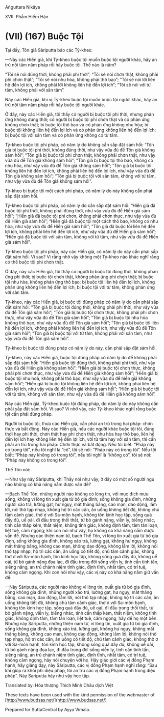  

Aṅguttara Nikāya

XVII. Phẩm Hiềm Hận

# (VII) (167) Buộc Tội

Tại đấy, Tôn giả Sàriputta bảo các Tỷ-kheo:

—Này các Hiền giả, khi Tỷ-kheo buộc tội muốn buộc tội người khác, hãy an trú nội tâm năm pháp rồi hãy buộc tội. Thế nào là năm?

“Tôi sẽ nói đúng thời, không phải phi thời”; “Tôi sẽ nói chơn thật, không phải phi chơn thật”; “Tôi sẽ nói nhu hòa, không phải thô bạo”; “Tôi sẽ nói lời liên hệ đến lợi ích, không phải lời không liên hệ đến lợi ích”; “Tôi sẽ nói với từ tâm, không phải với sân tâm”.

Này các Hiền giả, khi vị Tỷ-kheo buộc tội muốn buộc tội người khác, hãy an trú nội tâm năm pháp rồi hãy buộc tội người khác.

Ở đây, này các Hiền giả, tôi thấy có người bị buộc tội phi thời, nhưng phản ứng không đúng thời; có người bị buộc tội phi chơn thạt và có phản ứng không chơn thật; bị buộc tội thô bạo và có phản ứng không nhu hòa; bị buộc tội không liên hệ đến lợi ích và có phản ứng không liên hệ đến lợi ích; bị buộc tội với sân tâm và có phản ứng không có từ tâm.

Tỷ-kheo buộc tội phi pháp, có năm lý do không cần sắp đặt sám hối: “Tôn giả bị buộc tội phi thời, không đúng thời, như vậy vừa đủ để Tôn giả không sám hối”; “Tôn giả bị buộc tội phi chơn thật, không phải chơn thật, như vậy vừa đủ để Tôn giả không sám hối”; “Tôn giả bị buộc tội thô bạo, không có nhu hòa, như vậy vừa đủ để Tôn giả không sám hối”; “Tôn giả bị buộc tôi không liên hệ đến lợi ích, không phải liên hệ đến lợi ích, như vậy vừa đủ để Tôn giả không sám hối”; “Tôn giả bị buộc tội với sân tâm, không với từ tâm, như vậy vừa đủ để Tôn giả không sám hối”.

Tỷ-kheo bị buộc tội một cách phi pháp, có năm lý do này không cần phải sắp đặt sám hối.

Tỷ-kheo buộc tội phi pháp, có năm lý do cần sắp đặt sám hối: “Hiền giả đã buộc tội phi thời, không phải đúng thời, như vậy vừa đủ để Hiền giả sám hối”; “Hiền giả đã buộc tội phi chơn, không phải chơn thực, như vậy vừa đủ để Hiền giả sám hối”; “Hiền giả đã buộc tội một cách thô bạo, không có nhu hòa, như vậy vừa đủ để Hiền giả sám hối”; “Tôn giả đã buộc tôi liên hệ đến lợi ích, không phải liên hệ đến lợi ích, như vậy vừa đủ để Hiền giả sám hối”; “Hiền giả đã buộc tội với sân tâm, không với từ tâm, như vậy vừa đủ để Hiền giả sám hối”.

Tỷ-kheo buộc tội phi pháp, này các Hiền giả, có năm lý do này cần phải sắp đặt sám hối. Vì sao? Vì rằng nhờ vậy không một Tỷ-kheo nào khác nghĩ rằng có thể buộc tội phi chơn thật.

Ở đây, này các Hiền giả, tôi thấy có người bị buộc tội đúng thời, không phản ứng phi thời; bị buộc tội chơn thật, không phản ứng phi chơn thật; bị buộc tội nhu hòa, không phản ứng thô bạo; bị buộc tội liên hệ đến lợi ích, không phản ứng không liên hệ đến lợi ích, bị buộc tội với từ tâm, không phản ứng với sân tâm.

Tỷ-kheo, này các Hiền giả, bị buộc tội đúng pháp có năm lý do cần phải sắp đặt sám hối: “Tôn giả bị buộc tội đúng thời, không phải phi thời, như vậy vừa đủ để Tôn giả sám hối”; “Tôn giả bị buộc tội chơn thực, không phải phi chơn thực, như vậy vừa đủ để Tôn giả sám hối”; “Tôn giả bị buộc tội nhu hòa không thô bạo, như vậy vừa đủ để Tôn giả sám hối”; “Tôn giả bị buộc tội liên hệ đến lợi ích, không phải không liên hệ đến lợi ích, như vậy vừa đủ để Tôn giả sám hối”; “Tôn giả bị buộc tội với từ tâm, không phải với sân tâm, như vậy vừa đủ để Tôn giả sám hối”.

Tỷ-kheo bị buộc tội đúng pháp có năm lý do này, cần phải sắp đặt sám hối.

Tỷ-kheo, này các Hiền giả, buộc tội đúng pháp có năm lý do để không phải sắp đặt sám hối: “Hiền giả buộc tội đúng thời, không phải phi thời, như vậy vừa đủ để Hiền giả không sám hối”; “Hiền giả bị buộc tội chơn thực, không phải phi chơn thực, như vậy vừa đủ để Hiền giả không sám hối”; “Hiền giả bị buộc tội nhu hoà, không phải thô bạo, như vậy vừa đủ để hiền giả không sám hối”; “Hiền giả bị buộc tội không liên hệ đến lợi ích, không phải liên hệ đến lợi ích, như vậy vừa đủ để Hiền giả không sám hối”; “Hiền giả bị buộc tội với từ tâm, không với sân tâm, như vậy vừa đủ để Hiền giả không sám hối”.

Này các Hiền giả, Tỷ-kheo buộc tội đúng pháp, do năm lý do này không cần phải sắp đặt sám hối. Vì sao? Vì nhờ vậy, các Tỷ-kheo khác nghĩ rằng buộc tội cần phải đúng pháp.

Người bị buộc tội, thưa các Hiền giả, cần phải an trú trong hai pháp: chơn thực và bất động. Này các Hiền giả, nếu các người khác buộc tội tôi, đúng thời hay phi thời, chơn thật hay phi chơn thật, nhu hòa hay thô bạo, liên hệ đến lợi ích hay không liên hệ đến lợi ích, với từ tâm hay với sân tâm, thì cần phải an trú trong hai pháp: Chơn thực và bất động. Nếu tôi biết: “Pháp này có trong tôi”, nếu tôi nghĩ là “có”, tôi sẽ nói: “Pháp này có trong tôi”. Nếu tôi biết: “Pháp này không có trong tôi”, nếu tôi nghĩ là “không có”, tôi sẽ nói: “Pháp này không có trong tôi”.

Thế Tôn nói:

—Như vậy này Sàriputta, khi Thầy nói như vậy, ở đây có một số người ngu nào không có khả năng nắm được vấn đề?

—Bạch Thế Tôn, những người nào không có lòng tin, với mục đích mưu sống, không vì lòng tin xuất gia từ bỏ gia đình; sống không gia đình, những người xảo trá, lường gạt, hư ngụy, mất thăng bằng, cao mạn, dao động, lắm lời, nói thô tạp nhạp, không hộ trì các căn, ăn uống không tiết độ, không chú tâm cảnh giác, thờ ơ với Sa-môn hạnh, không tôn kính học tập, sống quá đầy đủ, uể oải, đi đầu trong thối thất, từ bỏ gánh nặng, viễn ly, biếng nhác, tinh cần thấp kém, thất niệm, không tỉnh giác, không định tâm, tâm tán loạn, liệt tuệ, câm ngọng; khi con nói như vậy, họ không có khả năng nắm được vấn đề. Nhưng các thiện nam tử, bạch Thế Tôn, vì lòng tin xuất gia từ bỏ gia đình, sống không gia đình, không xảo trá, lường gạt, không hư ngụy, không mất thăng bằng, không cao mạn, không dao động, không lắm lời, không nói thô tạp nhạp, hộ trì các căn, ăn uống có tiết độ, chú tâm cảnh giác, không thờ ơ với Sa-môn hạnh, tôn kính học tập, không sống quá đầy đủ, không uể oải, từ bỏ gánh nặng đọa lạc, đi đầu trong đời sống viễn ly, tinh cần tinh tấn, siêng năng, an trú chánh niệm tỉnh giác, định tĩnh, nhất tâm, có trí tuệ, không câm ngọng. Khi con nói như vậy, các vị này có khả năng nắm giữ vấn đề.

—Này Sàriputta, các người nào không vì lòng tin, xuất gia từ bỏ gia đình, sống không gia đình, những người xảo trá, lường gạt, hư ngụy, mất thăng bằng, cao mạn, dao động, lắm lời, nói thô tạp nhạp, không hộ trì các căn, ăn uống không tiết độ, không chú tâm cảnh giác, thờ ơ với Sa-môn hạnh, không tôn kính học tập, sống quá đầy đủ, uể oải, đi đầu trong thối thất, từ bỏ gánh nặng, viễn ly, biếng nhác, tinh cần thấp kém, thất niệm, không tỉnh giác, không định tâm, tâm tán loạn, liệt tuệ, câm ngọng, hãy để họ một bên. Nhưng này Sàriputta, những thiện nam tử, vì lòng tin, xuất gia từ bỏ gia đình, sống không gia đình, không xảo trá, lường gạt, không hư ngụy, không mất thăng bằng, không cao mạn, không dao động, không lắm lời, không nói thô tạp nhạp, hộ trì các căn, ăn uống có tiết độ, chú tâm cảnh giác, không thờ ơ với Sa-môn hạnh, tôn kính học tập, không sống quá đầy đủ, không uể oải, từ bỏ gánh nặng đọa lạc, đi đầu trong đời sống viễn ly, tinh cần tinh tấn, siêng năng, an trú chánh niệm tỉnh giác, định tĩnh, nhất tâm, có trí tuệ, không câm ngọng, hãy nói chuyện với họ. Hãy giáo giới các vị đồng Phạm hạnh, hãy giảng dạy, này Sàriputta, các vị đồng Phạm hạnh nghĩ rằng: “Sau khi giúp ra khỏi phi diệu pháp, tôi an trú các vị đồng Phạm hạnh trong diệu pháp”. Này Sariputta hãy như vậy học tập.

Translated by: Hòa thượng Thích Minh Châu dịch Việt

These texts have been used with the kind permission of the webmaster of [http://www.budsas.net/](http://www.budsas.net/)

Prepared for SuttaCentral by Ayya Vimala.